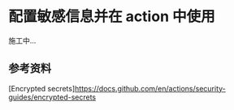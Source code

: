 # 配置敏感信息并在 action 中使用

施工中...

## 参考资料
[Encrypted secrets]https://docs.github.com/en/actions/security-guides/encrypted-secrets
